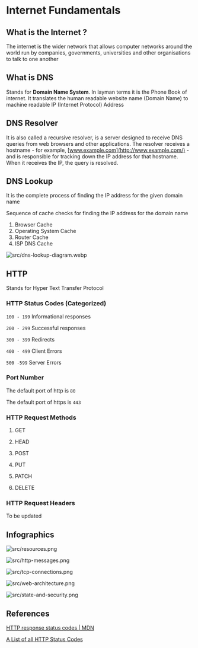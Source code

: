 # Internet Fundamentals

## What is the Internet ?
The internet is the wider network that allows computer networks around the world run by companies, governments, universities and other organisations to talk to one another

## What is DNS
Stands for **Domain Name System**. In layman terms it is the Phone Book of internet. It translates the human readable website name (Domain Name) to machine readable IP (Internet Protocol) Address

## DNS Resolver
It is also called a recursive resolver, is a server designed to receive DNS queries from web browsers and other applications. The resolver receives a hostname - for example, [www.example.com](http://www.example.com/) - and is responsible for tracking down the IP address for that hostname. When it receives the IP, the query is resolved.

## DNS Lookup
It is the complete process of finding the IP address for the given domain name

Sequence of cache checks for finding the IP address for the domain name
1. Browser Cache
2. Operating System Cache
3. Router Cache
4. ISP DNS Cache

![src/dns-lookup-diagram.webp](src/dns-lookup-diagram.webp)

## HTTP
Stands for Hyper Text Transfer Protocol

### HTTP Status Codes (Categorized)

`100 - 199` Informational responses

`200 - 299` Successful responses

`300 - 399` Redirects

`400 - 499` Client Errors

`500 -599` Server Errors


### Port Number

The default port of http is `80`

The default port of https is `443`

### HTTP Request Methods

1. GET

1. HEAD

1. POST

1. PUT

1. PATCH

1. DELETE

### HTTP Request Headers

To be updated
  
## Infographics

![src/resources.png](src/resources.png)

![src/http-messages.png](src/http-messages.png)

![src/tcp-connections.png](src/tcp-connections.png)

![src/web-architecture.png](src/web-architecture.png)

![src/state-and-security.png](src/state-and-security.png)

## References

[HTTP response status codes | MDN](https://developer.mozilla.org/en-US/docs/Web/HTTP/Status)

[A List of all HTTP Status Codes](https://www.notion.so/c63957d70d7242a29b883ff3532fea50)